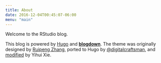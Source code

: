 ```yaml
---
title: About
date: 2016-12-04T00:45:07-06:00
menu: "main"
---
```


Welcome to the RStudio blog.

This blog is powered by [Hugo](https://gohugo.io) and [**blogdown**](https://github.com/rstudio/blogdown). The theme was originally designed by [Ruipeng Zhang](http://github.com/ppoffice), ported to Hugo by [@digitalcraftsman](https://github.com/digitalcraftsman/hugo-icarus-theme), and [modified](https://github.com/yihui/hugo-icarus-theme) by Yihui Xie.
